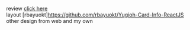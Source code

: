 review [click here](https://yugioh-client.netlify.app/)\
layout [rbayuokt]https://github.com/rbayuokt/Yugioh-Card-Info-ReactJS
other design from web and my own